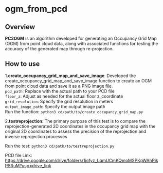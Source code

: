 # ogm_from_pcd
## Overview
**PC2OGM** is an algorithm developed for generating an Occupancy Grid Map (OGM) from point cloud data, along with associated functions for testing the accuracy of the generated map through re-projection. 
  
## How to use
1.**create_occupancy_grid_map_and_save_image**: Developed the create_occupancy_grid_map_and_save_image function to create an OGM from point cloud data and save it as a PNG image file.  
`pcd_path`: Replace with the actual path to your PCD file  
`floor_z`: Adjust as needed for the actual floor z_coordinate  
`grid_resolution`: Specify the grid resolution in meters  
`output_image_path`: Specify the output image path  
Run the function:
`python3 cd/path/to/create_occupancy_grid_map.py`  

  
2.**testreprojection**: The primary purpose of this test is to compare the reprojection-generated 2D coordinates in the occupancy grid map with the original 2D coordinates to assess the precision of the reprojection and inverse reprojection processes  
  
Run the test: `python3 cd/path/to/testreprojection.py`  

PCD file Link: https://drive.google.com/drive/folders/1jofyz_LqmUCmKQmoMSPKpWAhPikRSRuM?usp=drive_link
